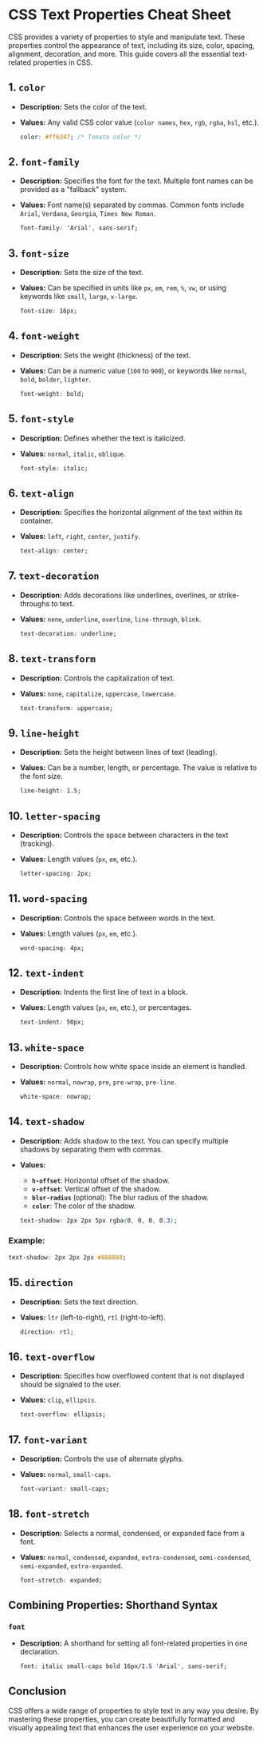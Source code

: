 # CSS Text Properties Cheat Sheet

CSS provides a variety of properties to style and manipulate text. These properties control the appearance of text, including its size, color, spacing, alignment, decoration, and more. This guide covers all the essential text-related properties in CSS.

## 1. **`color`**
- **Description:** Sets the color of the text.
- **Values:** Any valid CSS color value (`color names`, `hex`, `rgb`, `rgba`, `hsl`, etc.).
  
  ```css
  color: #ff6347; /* Tomato color */
  ```

## 2. **`font-family`**
- **Description:** Specifies the font for the text. Multiple font names can be provided as a "fallback" system.
- **Values:** Font name(s) separated by commas. Common fonts include `Arial`, `Verdana`, `Georgia`, `Times New Roman`.
  
  ```css
  font-family: 'Arial', sans-serif;
  ```

## 3. **`font-size`**
- **Description:** Sets the size of the text.
- **Values:** Can be specified in units like `px`, `em`, `rem`, `%`, `vw`, or using keywords like `small`, `large`, `x-large`.
  
  ```css
  font-size: 16px;
  ```

## 4. **`font-weight`**
- **Description:** Sets the weight (thickness) of the text.
- **Values:** Can be a numeric value (`100` to `900`), or keywords like `normal`, `bold`, `bolder`, `lighter`.
  
  ```css
  font-weight: bold;
  ```

## 5. **`font-style`**
- **Description:** Defines whether the text is italicized.
- **Values:** `normal`, `italic`, `oblique`.
  
  ```css
  font-style: italic;
  ```

## 6. **`text-align`**
- **Description:** Specifies the horizontal alignment of the text within its container.
- **Values:** `left`, `right`, `center`, `justify`.
  
  ```css
  text-align: center;
  ```

## 7. **`text-decoration`**
- **Description:** Adds decorations like underlines, overlines, or strike-throughs to text.
- **Values:** `none`, `underline`, `overline`, `line-through`, `blink`.
  
  ```css
  text-decoration: underline;
  ```

## 8. **`text-transform`**
- **Description:** Controls the capitalization of text.
- **Values:** `none`, `capitalize`, `uppercase`, `lowercase`.
  
  ```css
  text-transform: uppercase;
  ```

## 9. **`line-height`**
- **Description:** Sets the height between lines of text (leading).
- **Values:** Can be a number, length, or percentage. The value is relative to the font size.
  
  ```css
  line-height: 1.5;
  ```

## 10. **`letter-spacing`**
- **Description:** Controls the space between characters in the text (tracking).
- **Values:** Length values (`px`, `em`, etc.).
  
  ```css
  letter-spacing: 2px;
  ```

## 11. **`word-spacing`**
- **Description:** Controls the space between words in the text.
- **Values:** Length values (`px`, `em`, etc.).
  
  ```css
  word-spacing: 4px;
  ```

## 12. **`text-indent`**
- **Description:** Indents the first line of text in a block.
- **Values:** Length values (`px`, `em`, etc.), or percentages.
  
  ```css
  text-indent: 50px;
  ```

## 13. **`white-space`**
- **Description:** Controls how white space inside an element is handled.
- **Values:** `normal`, `nowrap`, `pre`, `pre-wrap`, `pre-line`.
  
  ```css
  white-space: nowrap;
  ```

## 14. **`text-shadow`**
- **Description:** Adds shadow to the text. You can specify multiple shadows by separating them with commas.
- **Values:**
  - **`h-offset`**: Horizontal offset of the shadow.
  - **`v-offset`**: Vertical offset of the shadow.
  - **`blur-radius`** (optional): The blur radius of the shadow.
  - **`color`**: The color of the shadow.
  
  ```css
  text-shadow: 2px 2px 5px rgba(0, 0, 0, 0.3);
  ```

### Example:
```css
text-shadow: 2px 2px 2px #888888;
```

## 15. **`direction`**
- **Description:** Sets the text direction.
- **Values:** `ltr` (left-to-right), `rtl` (right-to-left).
  
  ```css
  direction: rtl;
  ```

## 16. **`text-overflow`**
- **Description:** Specifies how overflowed content that is not displayed should be signaled to the user.
- **Values:** `clip`, `ellipsis`.
  
  ```css
  text-overflow: ellipsis;
  ```

## 17. **`font-variant`**
- **Description:** Controls the use of alternate glyphs.
- **Values:** `normal`, `small-caps`.
  
  ```css
  font-variant: small-caps;
  ```

## 18. **`font-stretch`**
- **Description:** Selects a normal, condensed, or expanded face from a font.
- **Values:** `normal`, `condensed`, `expanded`, `extra-condensed`, `semi-condensed`, `semi-expanded`, `extra-expanded`.
  
  ```css
  font-stretch: expanded;
  ```

## Combining Properties: Shorthand Syntax

### `font`
- **Description:** A shorthand for setting all font-related properties in one declaration.
  
  ```css
  font: italic small-caps bold 16px/1.5 'Arial', sans-serif;
  ```

## Conclusion

CSS offers a wide range of properties to style text in any way you desire. By mastering these properties, you can create beautifully formatted and visually appealing text that enhances the user experience on your website.
